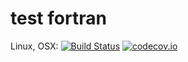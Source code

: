 # test fortran
Linux, OSX: [![Build Status](https://api.travis-ci.org/wookay/fortrancat.svg?branch=master)](https://travis-ci.org/wookay/fortrancat)
[![codecov.io](http://codecov.io/github/wookay/fortrancat/coverage.svg?branch=master)](http://codecov.io/github/wookay/fortrancat?branch=master)
